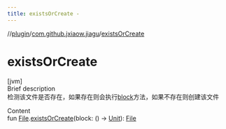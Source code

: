 ```yaml
---
title: existsOrCreate -
---
```

//[plugin](../index.md)/[com.github.jxiaow.jiagu](index.md)/[existsOrCreate](exists-or-create.md)



# existsOrCreate  
[jvm]  
Brief description  
检测该文件是否存在，如果存在则会执行[block]()方法，如果不存在则创建该文件  
  
  
Content  
fun [File](https://docs.oracle.com/javase/8/docs/api/java/io/File.html).[existsOrCreate](exists-or-create.md)(block: () -> [Unit](https://kotlinlang.org/api/latest/jvm/stdlib/kotlin/-unit/index.html)): [File](https://docs.oracle.com/javase/8/docs/api/java/io/File.html)  



